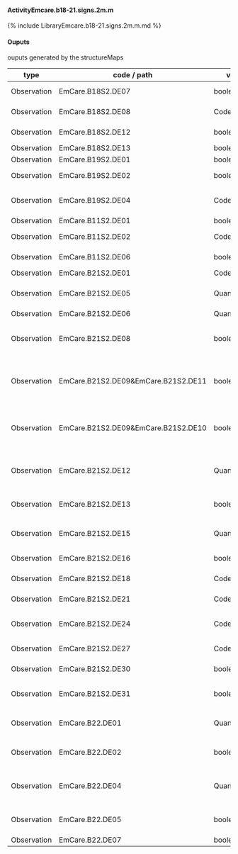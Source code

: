 #### ActivityEmcare.b18-21.signs.2m.m

{% include LibraryEmcare.b18-21.signs.2m.m.md %}
#### Ouputs

ouputs generated by the structureMaps

| type | code / path | valueType | Description |
|---|---|---|---|
| Observation | EmCare.B18S2.DE07 | boolean | Severe Chest Indrawing |
| Observation | EmCare.B18S2.DE08 | CodeableConcept | Infant's Movements |
| Observation | EmCare.B18S2.DE12 | boolean | Umbilicus Red or Pus Draining |
| Observation | EmCare.B18S2.DE13 | boolean | Skin Pustules |
| Observation | EmCare.B19S2.DE01 | boolean | Yellow Skin |
| Observation | EmCare.B19S2.DE02 | boolean | Yellow Palms or Yellow Soles |
| Observation | EmCare.B19S2.DE04 | CodeableConcept | When did the Jaundice first appear? |
| Observation | EmCare.B11S2.DE01 | boolean | Sunken Eyes |
| Observation | EmCare.B11S2.DE02 | CodeableConcept | Skin pinch of Abdomen |
| Observation | EmCare.B11S2.DE06 | boolean | Restless and Irritable |
| Observation | EmCare.B21S2.DE01 | CodeableConcept | Weight Status |
| Observation | EmCare.B21S2.DE05 | Quantity | Breastfed how many times in 24 hours? |
| Observation | EmCare.B21S2.DE06 | Quantity | Sufficient feeds |
| Observation | EmCare.B21S2.DE08 | boolean | Young Infant receives food or fluids other than breast milk |
| Observation | EmCare.B21S2.DE09&EmCare.B21S2.DE11 | boolean | What milk is being given as a replacement feed?:Inappropriate replacement milk |
| Observation | EmCare.B21S2.DE09&EmCare.B21S2.DE10 | boolean | What milk is being given as a replacement feed?:Appropriate replacement milk |
| Observation | EmCare.B21S2.DE12 | Quantity | How many replacement feeds during the day and night (24 hours)? |
| Observation | EmCare.B21S2.DE13 | boolean | Sufficient replacement feeds (in 24 hours) |
| Observation | EmCare.B21S2.DE15 | Quantity | How much milk is given at each feed (ml)? |
| Observation | EmCare.B21S2.DE16 | boolean | Sufficient replacement feeds |
| Observation | EmCare.B21S2.DE18 | CodeableConcept | How is the milk prepared? |
| Observation | EmCare.B21S2.DE21 | CodeableConcept | How is the milk given? |
| Observation | EmCare.B21S2.DE24 | CodeableConcept | How are the feeding utensils cleaned? |
| Observation | EmCare.B21S2.DE27 | CodeableConcept | Do you give any breastmilk at all? |
| Observation | EmCare.B21S2.DE30 | boolean | Ulcers or White Patches in Mouth |
| Observation | EmCare.B21S2.DE31 | boolean | Unable to check if Ulcers or White Patches in Mouth |
| Observation | EmCare.B22.DE01 | Quantity | Respiratory Rate (breaths per minute) |
| Observation | EmCare.B22.DE02 | boolean | Unable to perform Respiratory Rate at this time |
| Observation | EmCare.B22.DE04 | Quantity | Respiratory Rate Second Count (breaths per minute) |
| Observation | EmCare.B22.DE05 | boolean | Respiratory Rate Second Count Not Possible |
| Observation | EmCare.B22.DE07 | boolean | Fast Breathing |

